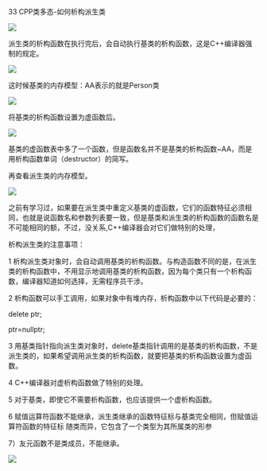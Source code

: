 33 CPP类多态-如何析构派生类

![](https://gitee.com/hxc8/images2/raw/master/img/202407172220208.jpg)

派生类的析构函数在执行完后，会自动执行基类的析构函数，这是C++编译器强制的规定。

![](images/WEBRESOURCEbccb98ca46b70cfcea86519e90fd3e2b截图.png)

这时候基类的内存模型：AA表示的就是Person类

![](https://gitee.com/hxc8/images2/raw/master/img/202407172220396.jpg)

将基类的析构函数设置为虚函数后。

![](https://gitee.com/hxc8/images2/raw/master/img/202407172221988.jpg)

基类的虚函数表中多了一个函数，但是函数名并不是基类的析构函数~AA，而是用析构函数单词（destructor）的简写。

再查看派生类的内存模型。

![](https://gitee.com/hxc8/images2/raw/master/img/202407172221410.jpg)

之前有学习过，如果要在派生类中重定义基类的虚函数，它们的函数特征必须相同，也就是说函数名和参数列表要一致，但是基类和派生类的析构函数的函数名是不可能相同的额，不过，没关系,C++编译器会对它们做特别的处理，

析构派生类的注意事项：

1 析构派生类对象时，会自动调用基类的析构函数。与构造函数不同的是，在派生类的析构函数中，不用显示地调用基类的析构函数，因为每个类只有一个析构函数，编译器知道如何选择，无需程序员干涉。

2 析构函数可以手工调用，如果对象中有堆内存，析构函数中以下代码是必要的：

delete ptr;

ptr=nullptr;

3 用基类指针指向派生类对象时，delete基类指针调用的是基类的析构函数，不是派生类的，如果希望调用派生类的析构函数，就要把基类的析构函数设置为虚函数。

4 C++编译器对虚析构函数做了特别的处理。

5 对于基类，即使它不需要析构函数，也应该提供一个虚析构函数。

6 赋值运算符函数不能继承，派生类继承的函数特征标与基类完全相同，但赋值运算符函数的特征标 随类而异，它包含了一个类型为其所属类的形参

7）友元函数不是类成员，不能继承。

![](https://gitee.com/hxc8/images2/raw/master/img/202407172221088.jpg)